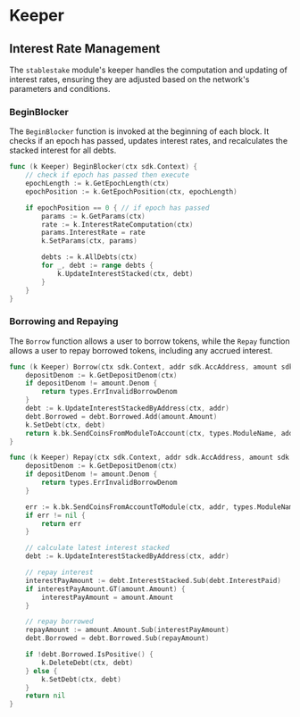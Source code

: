 <!--
order: 4
-->

# Keeper

## Interest Rate Management

The `stablestake` module's keeper handles the computation and updating of interest rates, ensuring they are adjusted based on the network's parameters and conditions.

### BeginBlocker

The `BeginBlocker` function is invoked at the beginning of each block. It checks if an epoch has passed, updates interest rates, and recalculates the stacked interest for all debts.

```go
func (k Keeper) BeginBlocker(ctx sdk.Context) {
    // check if epoch has passed then execute
    epochLength := k.GetEpochLength(ctx)
    epochPosition := k.GetEpochPosition(ctx, epochLength)

    if epochPosition == 0 { // if epoch has passed
        params := k.GetParams(ctx)
        rate := k.InterestRateComputation(ctx)
        params.InterestRate = rate
        k.SetParams(ctx, params)

        debts := k.AllDebts(ctx)
        for _, debt := range debts {
            k.UpdateInterestStacked(ctx, debt)
        }
    }
}
```

### Borrowing and Repaying

The `Borrow` function allows a user to borrow tokens, while the `Repay` function allows a user to repay borrowed tokens, including any accrued interest.

```go
func (k Keeper) Borrow(ctx sdk.Context, addr sdk.AccAddress, amount sdk.Coin) error {
    depositDenom := k.GetDepositDenom(ctx)
    if depositDenom != amount.Denom {
        return types.ErrInvalidBorrowDenom
    }
    debt := k.UpdateInterestStackedByAddress(ctx, addr)
    debt.Borrowed = debt.Borrowed.Add(amount.Amount)
    k.SetDebt(ctx, debt)
    return k.bk.SendCoinsFromModuleToAccount(ctx, types.ModuleName, addr, sdk.Coins{amount})
}

func (k Keeper) Repay(ctx sdk.Context, addr sdk.AccAddress, amount sdk.Coin) error {
    depositDenom := k.GetDepositDenom(ctx)
    if depositDenom != amount.Denom {
        return types.ErrInvalidBorrowDenom
    }

    err := k.bk.SendCoinsFromAccountToModule(ctx, addr, types.ModuleName, sdk.Coins{amount})
    if err != nil {
        return err
    }

    // calculate latest interest stacked
    debt := k.UpdateInterestStackedByAddress(ctx, addr)

    // repay interest
    interestPayAmount := debt.InterestStacked.Sub(debt.InterestPaid)
    if interestPayAmount.GT(amount.Amount) {
        interestPayAmount = amount.Amount
    }

    // repay borrowed
    repayAmount := amount.Amount.Sub(interestPayAmount)
    debt.Borrowed = debt.Borrowed.Sub(repayAmount)

    if !debt.Borrowed.IsPositive() {
        k.DeleteDebt(ctx, debt)
    } else {
        k.SetDebt(ctx, debt)
    }
    return nil
}
```
